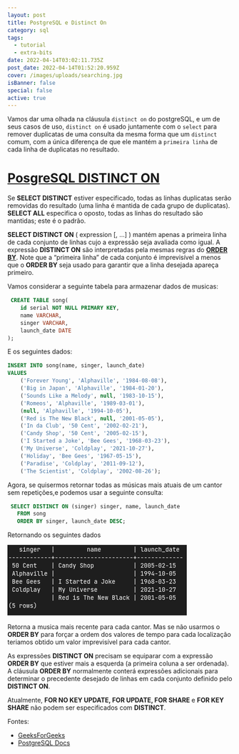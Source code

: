 ```yaml
---
layout: post
title: PostgreSQL e Distinct On
category: sql
tags:
  - tutorial
  - extra-bits
date: 2022-04-14T03:02:11.735Z
post_date: 2022-04-14T01:52:20.959Z
cover: /images/uploads/searching.jpg
isBanner: false
special: false
active: true
---
```

Vamos dar uma olhada na cláusula `distinct on` do postgreSQL, e um de seus casos de uso, `distinct on` é usado juntamente com o `select` para remover duplicatas de uma consulta da mesma forma que um `distinct` comum, com a única diferença de que ele mantém a `primeira linha` de cada linha de duplicatas no resultado. 

# [PosgreSQL DISTINCT ON](https://www.postgresql.org/docs/current/sql-select.html#SQL-DISTINCT)

Se **SELECT DISTINCT** estiver especificado, todas as linhas duplicatas serão removidas do resultado (uma linha é mantida de cada grupo de duplicatas). **SELECT ALL** especifica o oposto, todas as linhas do resultado são mantidas; este é o padrão.

**SELECT DISTINCT ON** ( expression \[, ...] ) mantém apenas a primeira linha de cada conjunto de linhas cujo a expressão seja avaliada como igual. A expressão **DISTINCT ON** são interpretadas pela mesmas regras do **[ORDER BY](https://www.postgresql.org/docs/current/sql-select.html#SQL-ORDERBY)**. Note que a “primeira linha” de cada conjunto é imprevisível a menos que o **ORDER BY** seja usado para garantir que a linha desejada apareça primeiro.

Vamos considerar a seguinte tabela para armazenar dados de musicas:

```sql
 CREATE TABLE song(
    id serial NOT NULL PRIMARY KEY,
    name VARCHAR,
    singer VARCHAR,
    launch_date DATE
);
```

E os seguintes dados:

```sql
INSERT INTO song(name, singer, launch_date)
VALUES
    ('Forever Young', 'Alphaville', '1984-08-08'),
    ('Big in Japan', 'Alphaville', '1984-01-20'),
    ('Sounds Like a Melody', null, '1983-10-15'),
    ('Romeos', 'Alphaville', '1989-03-01'),
    (null, 'Alphaville', '1994-10-05'),
    ('Red is The New Black', null, '2001-05-05'),
    ('In da Club', '50 Cent', '2002-02-21'),
    ('Candy Shop', '50 Cent', '2005-02-15'),
    ('I Started a Joke', 'Bee Gees', '1968-03-23'),
    ('My Universe', 'Coldplay', '2021-10-27'),
    ('Holiday', 'Bee Gees', '1967-05-15'),
    ('Paradise', 'Coldplay', '2011-09-12'),
    ('The Scientist', 'Coldplay', '2002-08-26');
```

Agora, se quisermos retornar todas as músicas mais atuais de um cantor sem repetições,e podemos usar a seguinte consulta:

```sql
 SELECT DISTINCT ON (singer) singer, name, launch_date
   FROM song
   ORDER BY singer, launch_date DESC;
```

Retornando os seguintes dados

![Resultado Distinct On](/images/uploads/screenshot-from-2022-04-13-23-49-20.png "Resultado Distinct On")

Retorna a musica mais recente para cada cantor. Mas se não usarmos o **ORDER BY** para forçar a ordem dos valores de tempo para cada localização teriamos obtido um valor imprevisível para cada cantor.

As expressões **DISTINCT ON** precisam se equiparar com a expressão **ORDER BY** que estiver mais a esquerda (a primeira coluna a ser ordenada). A cláusula **ORDER BY** normalmente conterá expressões adicionais para determinar o precedente desejado de linhas em cada conjunto definido pelo **DISTINCT ON**.

Atualmente, **FOR NO KEY UPDATE, FOR UPDATE, FOR SHARE** e **FOR KEY SHARE** não podem ser especificados com **DISTINCT**.

Fontes:

* [GeeksForGeeks](https://www.geeksforgeeks.org/postgresql-distinct-on-expression/)
* [PostgreSQL Docs](https://www.postgresql.org/docs/current/sql-select.html#SQL-DISTINCT)